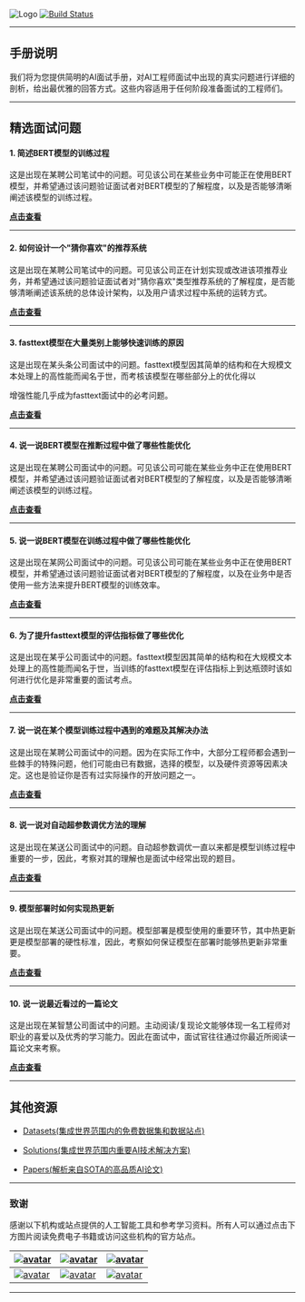 
![Logo](http://www.tisv.cn/img/logo.png)
[![Build Status](http://www.tisv.cn/img/badge.svg)](http://www.tisv.cn/)  

---

## 手册说明

我们将为您提供简明的AI面试手册，对AI工程师面试中出现的真实问题进行详细的剖析，给出最优雅的回答方式。这些内容适用于任何阶段准备面试的工程师们。


---

## 精选面试问题

#### 1. 简述BERT模型的训练过程

这是出现在某聘公司笔试中的问题。可见该公司在某些业务中可能正在使用BERT模型，并希望通过该问题验证面试者对BERT模型的了解程度，以及是否能够清晰阐述该模型的训练过程。

**[点击查看](https://github.com/AITutorials/manuals/blob/master/简述BERT模型的训练过程.md)**

---


#### 2. 如何设计一个"猜你喜欢"的推荐系统

这是出现在某聘公司笔试中的问题。可见该公司正在计划实现或改进该项推荐业务，并希望通过该问题验证面试者对"猜你喜欢"类型推荐系统的了解程度，是否能够清晰阐述该系统的总体设计架构，以及用户请求过程中系统的运转方式。		

**[点击查看](https://github.com/AITutorials/manuals/blob/master/如何设计一个"猜你喜欢"的推荐系统.md)**


---

#### 3. fasttext模型在大量类别上能够快速训练的原因

这是出现在某头条公司面试中的问题。fasttext模型因其简单的结构和在大规模文本处理上的高性能而闻名于世，而考核该模型在哪些部分上的优化得以

增强性能几乎成为fasttext面试中的必考问题。		

**[点击查看](https://github.com/AITutorials/manuals/blob/master/fasttext模型在大量类别上能够快速训练的原因.md)**

---


#### 4. 说一说BERT模型在推断过程中做了哪些性能优化

这是出现在某聘公司面试中的问题。可见该公司可能在某些业务中正在使用BERT模型，并希望通过该问题验证面试者对BERT模型的了解程度，以及是否能够清晰阐述该模型的训练过程。

**[点击查看](https://github.com/AITutorials/manuals/blob/master/说一说BERT模型在推断过程中做了哪些性能优化.md)**



---

#### 5. 说一说BERT模型在训练过程中做了哪些性能优化

这是出现在某网公司面试中的问题。可见该公司可能在某些业务中正在使用BERT模型，并希望通过该问题验证面试者对BERT模型的了解程度，以及在业务中是否使用一些方法来提升BERT模型的训练效率。

**[点击查看](https://github.com/AITutorials/manuals/blob/master/说一说BERT模型在训练过程中做了哪些性能优化.md)**


---


#### 6. 为了提升fasttext模型的评估指标做了哪些优化

这是出现在某乎公司面试中的问题。fasttext模型因其简单的结构和在大规模文本处理上的高性能而闻名于世，当训练的fasttext模型在评估指标上到达瓶颈时该如何进行优化是非常重要的面试考点。

**[点击查看](https://github.com/AITutorials/manuals/blob/master/为了提升fasttext模型的评估指标做了哪些优化.md)**


---

#### 7. 说一说在某个模型训练过程中遇到的难题及其解决办法

这是出现在某聘公司面试中的问题。因为在实际工作中，大部分工程师都会遇到一些棘手的特殊问题，他们可能由已有数据，选择的模型，以及硬件资源等因素决定。这也是验证你是否有过实际操作的开放问题之一。


**[点击查看](https://github.com/AITutorials/manuals/blob/master/说一说在某个模型训练过程中遇到的难题及其解决办法.md)**

---


#### 8. 说一说对自动超参数调优方法的理解

这是出现在某送公司面试中的问题。自动超参数调优一直以来都是模型训练过程中重要的一步，因此，考察对其的理解也是面试中经常出现的题目。

**[点击查看](https://github.com/AITutorials/manuals/blob/master/说一说对自动超参数调优方法的理解.md)**

---

#### 9. 模型部署时如何实现热更新

这是出现在某送公司面试中的问题。模型部署是模型使用的重要环节，其中热更新更是模型部署的硬性标准，因此，考察如何保证模型在部署时能够热更新非常重要。

**[点击查看](https://github.com/AITutorials/manuals/blob/master/模型部署时如何实现热更新.md)**

---


#### 10. 说一说最近看过的一篇论文

这是出现在某智慧公司面试中的问题。主动阅读/复现论文能够体现一名工程师对职业的喜爱以及优秀的学习能力。因此在面试中，面试官往往通过你最近所阅读一篇论文来考察。

**[点击查看](https://github.com/AITutorials/manuals/blob/master/说一说最近看过的一篇论文.md)**


---

## 其他资源

* [Datasets(集成世界范围内的免费数据集和数据站点)](https://github.com/AITutorials/datasets)

* [Solutions(集成世界范围内重要AI技术解决方案)](https://github.com/AITutorials/solutions)

* [Papers(解析来自SOTA的高品质AI论文)](https://github.com/AITutorials/cooperation)

---

### 致谢

感谢以下机构或站点提供的人工智能工具和参考学习资料。所有人可以通过点击下方图片阅读免费电子书籍或访问这些机构的官方站点。


| [![avatar](http://ai.tisv.cn/img/book11.png)](https://livebook.manning.com/book/deep-learning-with-python/) | [![avatar](https://user-images.githubusercontent.com/61530230/76381930-e7e25900-6391-11ea-861a-5ceebb96d4bd.png)](https://www.deeplearningbook.org/contents/TOC.html) | [![avatar](http://ai.tisv.cn/img/book13.png)](http://neuralnetworksanddeeplearning.com/)|
| ---- | ---- | ---- |
| [![avatar](http://ai.tisv.cn/img/t1.png)](https://tensorflow.google.cn/) |  [![avatar](http://ai.tisv.cn/img/t2.png)](https://pytorch.org/) | [![avatar](http://ai.tisv.cn/img/t3.png)](https://keras.io/) |

---
